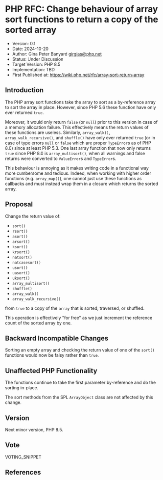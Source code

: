 # PHP RFC: Change behaviour of array sort functions to return a copy of the sorted array

- Version: 0.1
- Date: 2024-10-20
- Author: Gina Peter Banyard <girgias@php.net>
- Status: Under Discussion
- Target Version: PHP 8.5
- Implementation: TBD
- First Published at: https://wiki.php.net/rfc/array-sort-return-array

## Introduction

The PHP array sort functions take the array to sort as a by-reference array to sort the array in place.
However, since PHP 5.6 these function have only ever returned `true`.

Moreover, it would only return `false` (or `null`) prior to this version in case of a memory allocation failure.
This effectively means the return values of these functions are useless.
Similarly, `array_walk()`, `array_walk_recursive()`, and `shuffle()` have only ever returned `true`
(or in case of type errors `null` or `false` which are proper `TypeError`s as of PHP 8.0) since at least PHP 5.3.
One last array function that now only returns `true` since PHP 8.0 is `array_multisort()`,
when all warnings and false returns were converted to `ValueError`s and `TypeError`s.

This behaviour is annoying as it makes writing code in a functional way more cumbersome and tedious.
Indeed, when working with higher order functions (e.g. `array_map()`),
one cannot just use these functions as callbacks
and must instead wrap them in a closure which returns the sorted array.

## Proposal

Change the return value of:

- `sort()`
- `rsort()`
- `asort()`
- `arsort()`
- `ksort()`
- `krsort()`
- `natsort()`
- `natcasesort()`
- `usort()`
- `uasort()`
- `uksort()`
- `array_multisort()`
- `shuffle()`
- `array_walk()`
- `array_walk_recursive()`

from `true` to a copy of the `array` that is sorted, traversed, or shuffled.

This operation is effectively "for free" as we just increment the reference count of the sorted array by one.

## Backward Incompatible Changes

Sorting an empty array and checking the return value of one of the `sort()` functions
would now be falsy rather than `true`.

## Unaffected PHP Functionality

The functions continue to take the first parameter by-reference and do the sorting in-place.

The sort methods from the SPL `ArrayObject` class are not affected by this change.

## Version

Next minor version, PHP 8.5.

## Vote

VOTING_SNIPPET

## References
